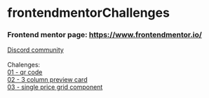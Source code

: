 # frontendmentorChallenges

### Frontend mentor page: https://www.frontendmentor.io/

[Discord community](https://discord.com/invite/UAfh3qzhYb) <br>
<br>
Chalenges: <br>
[01 - qr code](https://arifischbein.github.io/frontendmentorChallenges/01-qr-code/) 
<br>
[02 - 3 column preview card](https://arifischbein.github.io/frontendmentorChallenges/02-3-column-preview-card/)
<br>
[03 - single price grid component](03-single-price-grid-component)